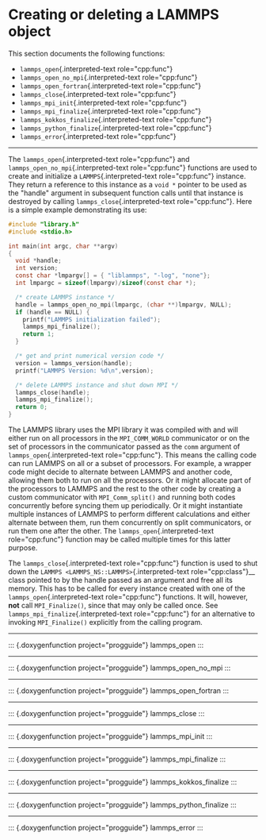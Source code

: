 # Creating or deleting a LAMMPS object

This section documents the following functions:

-   `lammps_open`{.interpreted-text role="cpp:func"}
-   `lammps_open_no_mpi`{.interpreted-text role="cpp:func"}
-   `lammps_open_fortran`{.interpreted-text role="cpp:func"}
-   `lammps_close`{.interpreted-text role="cpp:func"}
-   `lammps_mpi_init`{.interpreted-text role="cpp:func"}
-   `lammps_mpi_finalize`{.interpreted-text role="cpp:func"}
-   `lammps_kokkos_finalize`{.interpreted-text role="cpp:func"}
-   `lammps_python_finalize`{.interpreted-text role="cpp:func"}
-   `lammps_error`{.interpreted-text role="cpp:func"}

------------------------------------------------------------------------

The `lammps_open`{.interpreted-text role="cpp:func"} and
`lammps_open_no_mpi`{.interpreted-text role="cpp:func"} functions are
used to create and initialize a `LAMMPS`{.interpreted-text
role="cpp:func"} instance. They return a reference to this instance as a
`void *` pointer to be used as the \"handle\" argument in subsequent
function calls until that instance is destroyed by calling
`lammps_close`{.interpreted-text role="cpp:func"}. Here is a simple
example demonstrating its use:

``` c
#include "library.h"
#include <stdio.h>

int main(int argc, char **argv)
{
  void *handle;
  int version;
  const char *lmpargv[] = { "liblammps", "-log", "none"};
  int lmpargc = sizeof(lmpargv)/sizeof(const char *);

  /* create LAMMPS instance */
  handle = lammps_open_no_mpi(lmpargc, (char **)lmpargv, NULL);
  if (handle == NULL) {
    printf("LAMMPS initialization failed");
    lammps_mpi_finalize();
    return 1;
  }

  /* get and print numerical version code */
  version = lammps_version(handle);
  printf("LAMMPS Version: %d\n",version);

  /* delete LAMMPS instance and shut down MPI */
  lammps_close(handle);
  lammps_mpi_finalize();
  return 0;
}
```

The LAMMPS library uses the MPI library it was compiled with and will
either run on all processors in the `MPI_COMM_WORLD` communicator or on
the set of processors in the communicator passed as the `comm` argument
of `lammps_open`{.interpreted-text role="cpp:func"}. This means the
calling code can run LAMMPS on all or a subset of processors. For
example, a wrapper code might decide to alternate between LAMMPS and
another code, allowing them both to run on all the processors. Or it
might allocate part of the processors to LAMMPS and the rest to the
other code by creating a custom communicator with `MPI_Comm_split()` and
running both codes concurrently before syncing them up periodically. Or
it might instantiate multiple instances of LAMMPS to perform different
calculations and either alternate between them, run them concurrently on
split communicators, or run them one after the other. The
`lammps_open`{.interpreted-text role="cpp:func"} function may be called
multiple times for this latter purpose.

The `lammps_close`{.interpreted-text role="cpp:func"} function is used
to shut down the `LAMMPS <LAMMPS_NS::LAMMPS>`{.interpreted-text
role="cpp:class"}\_\_ class pointed to by the handle passed as an
argument and free all its memory. This has to be called for every
instance created with one of the `lammps_open`{.interpreted-text
role="cpp:func"} functions. It will, however, **not** call
`MPI_Finalize()`, since that may only be called once. See
`lammps_mpi_finalize`{.interpreted-text role="cpp:func"} for an
alternative to invoking `MPI_Finalize()` explicitly from the calling
program.

------------------------------------------------------------------------

::: {.doxygenfunction project="progguide"}
lammps_open
:::

------------------------------------------------------------------------

::: {.doxygenfunction project="progguide"}
lammps_open_no_mpi
:::

------------------------------------------------------------------------

::: {.doxygenfunction project="progguide"}
lammps_open_fortran
:::

------------------------------------------------------------------------

::: {.doxygenfunction project="progguide"}
lammps_close
:::

------------------------------------------------------------------------

::: {.doxygenfunction project="progguide"}
lammps_mpi_init
:::

------------------------------------------------------------------------

::: {.doxygenfunction project="progguide"}
lammps_mpi_finalize
:::

------------------------------------------------------------------------

::: {.doxygenfunction project="progguide"}
lammps_kokkos_finalize
:::

------------------------------------------------------------------------

::: {.doxygenfunction project="progguide"}
lammps_python_finalize
:::

------------------------------------------------------------------------

::: {.doxygenfunction project="progguide"}
lammps_error
:::
